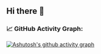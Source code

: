 ## Hi there 👋

### 📈 GitHub Activity Graph:
[![Ashutosh's github activity graph](https://github-readme-activity-graph.vercel.app/graph?username=Garuda-Ya&bg_color=000218&line=e6f7e3&color=e6f7e3&area=true&area_color=000218&point=468c45)](https://github.com/ashutosh00710/github-readme-activity-graph)

